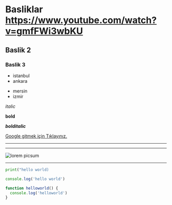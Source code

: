 # Basliklar https://www.youtube.com/watch?v=gmfFWi3wbKU

## Baslik 2

### Baslik 3

- istanbul
- ankara

* mersin
* izmir

_italic_

**bold**

**_bolditalic_**

[Google gitmek için Tıklayınız.](https://google.com)

---

---

![lorem picsum](https://picsum.photos/200/400)

---

```python
print("hello world)

```

```javascript
console.log('hello world')

function helloworld() {
  console.log('helloworld')
}
```

